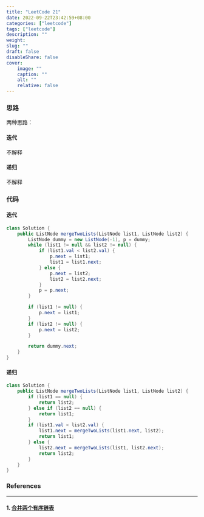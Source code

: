 ```yaml
---
title: "LeetCode 21"
date: 2022-09-22T23:42:59+08:00
categories: ["leetcode"]
tags: ["leetcode"]
description: ""
weight:
slug: ""
draft: false
disableShare: false
cover:
    image: ""
    caption: ""
    alt: ""
    relative: false
---
```


### 思路

两种思路：

#### 迭代

不解释

#### 递归

不解释

### 代码

#### 迭代

```java
class Solution {
    public ListNode mergeTwoLists(ListNode list1, ListNode list2) {
        ListNode dummy = new ListNode(-1), p = dummy;
        while (list1 != null && list2 != null) {
            if (list1.val < list2.val) {
                p.next = list1;
                list1 = list1.next;
            } else {
                p.next = list2;
                list2 = list2.next;
            }
            p = p.next;
        }

        if (list1 != null) {
            p.next = list1;
        }
        if (list2 != null) {
            p.next = list2;
        }

        return dummy.next;
    }
}
```

#### 递归

```java
class Solution {
    public ListNode mergeTwoLists(ListNode list1, ListNode list2) {
        if (list1 == null) {
            return list2;
        } else if (list2 == null) {
            return list1;
        }
        if (list1.val < list2.val) {
            list1.next = mergeTwoLists(list1.next, list2);
            return list1;
        } else {
            list2.next = mergeTwoLists(list1, list2.next);
            return list2;
        }
    }
}
```

### References

---

#### 1. [合并两个有序链表](https://leetcode.cn/problems/merge-two-sorted-lists/)
